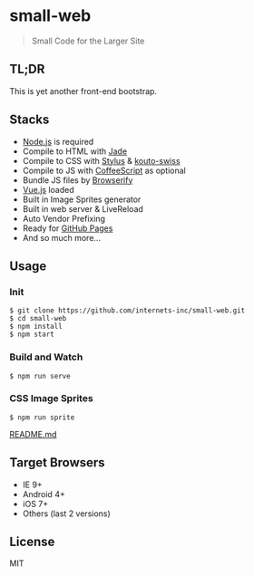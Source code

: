 # small-web

> Small Code for the Larger Site

## TL;DR

This is yet another front-end bootstrap.

## Stacks

- [Node.js](https://nodejs.org/) is required
- Compile to HTML with [Jade](https://github.com/pugjs/jade)
- Compile to CSS with [Stylus](https://github.com/learnboost/stylus) & [kouto-swiss](https://github.com/leny/kouto-swiss)
- Compile to JS with [CoffeeScript](https://github.com/jashkenas/coffeescript) as optional
- Bundle JS files by [Browserify](https://github.com/substack/node-browserify)
- [Vue.js](https://github.com/vuejs/vue) loaded
- Built in Image Sprites generator
- Built in web server & LiveReload
- Auto Vendor Prefixing
- Ready for [GitHub Pages](https://pages.github.com)
- And so much more...

## Usage

### Init

```
$ git clone https://github.com/internets-inc/small-web.git
$ cd small-web
$ npm install
$ npm start
```

### Build and Watch

```
$ npm run serve
```

### CSS Image Sprites

```
$ npm run sprite
```

[README.md](./html_elements/lib/sprites/README.md)

## Target Browsers

- IE 9+
- Android 4+
- iOS 7+
- Others (last 2 versions)


## License

MIT

